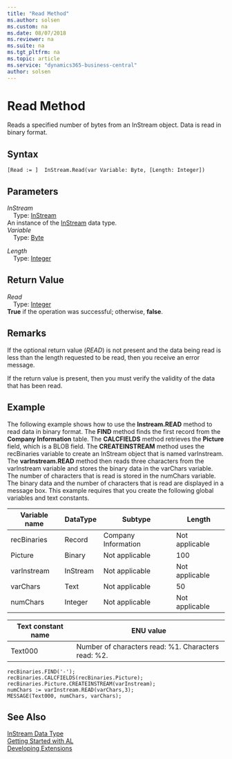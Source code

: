 ```yaml
---
title: "Read Method"
ms.author: solsen
ms.custom: na
ms.date: 08/07/2018
ms.reviewer: na
ms.suite: na
ms.tgt_pltfrm: na
ms.topic: article
ms.service: "dynamics365-business-central"
author: solsen
---
```

[//]: # (START>DO_NOT_EDIT)
[//]: # (IMPORTANT:Do not edit any of the content between here and the END>DO_NOT_EDIT.)
[//]: # (Any modifications should be made in the .resx files in the ModernDev repo.)
# Read Method
Reads a specified number of bytes from an InStream object. Data is read in binary format.

## Syntax
```
[Read := ]  InStream.Read(var Variable: Byte, [Length: Integer])
```
## Parameters
*InStream*  
&emsp;Type: [InStream](instream-data-type.md)  
An instance of the [InStream](instream-data-type.md) data type.  
*Variable*  
&emsp;Type: [Byte](byte-data-type.md)  
  
*Length*  
&emsp;Type: [Integer](integer-data-type.md)  
  


## Return Value
*Read*  
&emsp;Type: [Integer](integer-data-type.md)  
**True** if the operation was successful; otherwise, **false**.  
  


[//]: # (IMPORTANT: END>DO_NOT_EDIT)

## Remarks  
 If the optional return value \(*READ*\) is not present and the data being read is less than the length requested to be read, then you receive an error message.  
  
 If the return value is present, then you must verify the validity of the data that has been read.  
  
## Example  
 The following example shows how to use the **Instream.READ** method to read data in binary format. The **FIND** method finds the first record from the **Company Information** table. The **CALCFIELDS** method retrieves the **Picture** field, which is a BLOB field. The **CREATEINSTREAM** method uses the recBinaries variable to create an InStream object that is named varInstream. The **varInstream.READ** method then reads three characters from the varInstream variable and stores the binary data in the varChars variable. The number of characters that is read is stored in the numChars variable. The binary data and the number of characters that is read are displayed in a message box. This example requires that you create the following global variables and text constants.  
  
|Variable name|DataType|Subtype|Length|  
|-------------------|--------------|-------------|------------|  
|recBinaries|Record|Company Information|Not applicable|  
|Picture|Binary|Not applicable|100|  
|varInstream|InStream|Not applicable|Not applicable|  
|varChars|Text|Not applicable|50|  
|numChars|Integer|Not applicable|Not applicable|  
  
|Text constant name|ENU value|  
|------------------------|---------------|  
|Text000|Number of characters read: %1. Characters read: %2.|  
  
```  
recBinaries.FIND('-');  
recBinaries.CALCFIELDS(recBinaries.Picture);  
recBinaries.Picture.CREATEINSTREAM(varInstream);  
numChars := varInstream.READ(varChars,3);  
MESSAGE(Text000, numChars, varChars);  
```  
  

## See Also
[InStream Data Type](instream-data-type.md)  
[Getting Started with AL](../devenv-get-started.md)  
[Developing Extensions](../devenv-dev-overview.md)